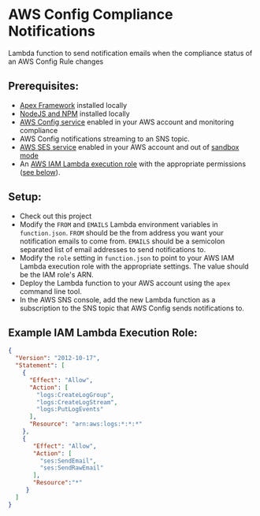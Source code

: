 # AWS Config Compliance Notifications
Lambda function to send notification emails when the compliance status of an AWS Config Rule changes


## Prerequisites: 
- [Apex Framework](https://github.com/apex/apex) installed locally
- [NodeJS and NPM](https://nodejs.org) installed locally
- [AWS Config service](https://aws.amazon.com/config/) enabled in your AWS account and monitoring compliance
- AWS Config notifications streaming to an SNS topic.
- [AWS SES service](https://aws.amazon.com/ses/) enabled in your AWS account 
    and out of [sandbox mode](http://docs.aws.amazon.com/ses/latest/DeveloperGuide/request-production-access.html)
- An [AWS IAM Lambda execution role](http://docs.aws.amazon.com/lambda/latest/dg/with-s3-example-create-iam-role.html) 
    with the appropriate permissions ([see below](#example-iam-lambda-execution-role)). 
   
## Setup:
- Check out this project
- Modify the `FROM` and `EMAILS` Lambda environment variables in `function.json`. `FROM` should be the 
    from address you want your notification emails to come from. `EMAILS` should be a semicolon separated list
    of email addresses to send notifications to.
- Modify the `role` setting in `function.json` to point to your AWS IAM Lambda execution role with the appropriate settings. The 
    value should be the IAM role's ARN.
- Deploy the Lambda function to your AWS account using the `apex` command line tool.
- In the AWS SNS console, add the new Lambda function as a subscription to the SNS topic that AWS Config
    sends notifications to.
    
## Example IAM Lambda Execution Role:
```JSON
{
  "Version": "2012-10-17",
  "Statement": [
    {
      "Effect": "Allow",
      "Action": [
        "logs:CreateLogGroup",
        "logs:CreateLogStream",
        "logs:PutLogEvents"
      ],
      "Resource": "arn:aws:logs:*:*:*"
    },
    {
       "Effect": "Allow",
       "Action": [
         "ses:SendEmail", 
         "ses:SendRawEmail"
       ],
       "Resource":"*"
     }
  ]
}    
```   